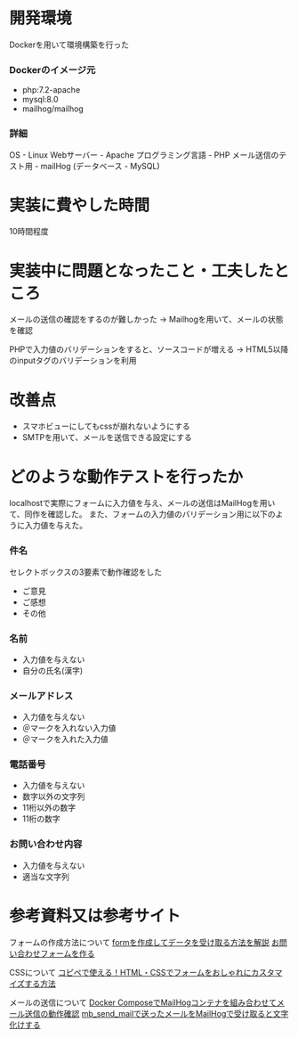 # 開発環境

Dockerを用いて環境構築を行った

### Dockerのイメージ元
* php:7.2-apache
* mysql:8.0
* mailhog/mailhog

### 詳細
OS - Linux
Webサーバー - Apache
プログラミング言語 - PHP
メール送信のテスト用 - mailHog
(データベース - MySQL)

# 実装に費やした時間

10時間程度

# 実装中に問題となったこと・工夫したところ

メールの送信の確認をするのが難しかった
→ Mailhogを用いて、メールの状態を確認

PHPで入力値のバリデーションをすると、ソースコードが増える
→ HTML5以降のinputタグのバリデーションを利用

# 改善点

* スマホビューにしてもcssが崩れないようにする
* SMTPを用いて、メールを送信できる設定にする

# どのような動作テストを行ったか

localhostで実際にフォームに入力値を与え、メールの送信はMailHogを用いて、同作を確認した。
また、フォームの入力値のバリデーション用に以下のように入力値を与えた。

### 件名
セレクトボックスの3要素で動作確認をした
* ご意見
* ご感想
* その他

### 名前
* 入力値を与えない
* 自分の氏名(漢字)

### メールアドレス
* 入力値を与えない
* ＠マークを入れない入力値
* ＠マークを入れた入力値

### 電話番号
* 入力値を与えない
* 数字以外の文字列
* 11桁以外の数字
* 11桁の数字

### お問い合わせ内容
* 入力値を与えない
* 適当な文字列

# 参考資料又は参考サイト
フォームの作成方法について
[formを作成してデータを受け取る方法を解説](https://webukatu.com/wordpress/blog/33637/)
[お問い合わせフォームを作る](https://gray-code.com/php/make-the-form-introduction/)

CSSについて
[コピペで使える！HTML・CSSでフォームをおしゃれにカスタマイズする方法](https://moshashugyo.com/media/css-form-customize)

メールの送信について
[Docker ComposeでMailHogコンテナを組み合わせてメール送信の動作確認](https://zenn.dev/qljmssqh/articles/5e38a3c9123018)
[mb_send_mailで送ったメールをMailHogで受け取ると文字化けする](https://teratail.com/questions/318732)
